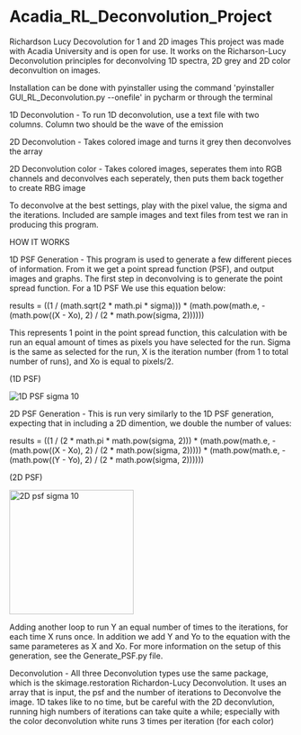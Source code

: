# Acadia_RL_Deconvolution_Project
Richardson Lucy Decovolution for 1 and 2D images
This project was made with Acadia University and is open for use.  It works on the Richarson-Lucy Deconvolution principles
for deconvolving 1D spectra, 2D grey and 2D color deconvultion on images.


Installation can be done with pyinstaller using the command 'pyinstaller GUI_RL_Deconvolution.py --onefile' in pycharm
or through the terminal


1D Deconvolution - To run 1D deconvolution, use a text file with two columns.  Column two should be the wave of the emission

2D Deconvolution - Takes colored image and turns it grey then deconvolves the array

2D Deconvolution color - Takes colored images, seperates them into RGB channels and deconvolves each seperately, then puts
  them back together to create RBG image

To deconvolve at the best settings, play with the pixel value, the sigma and the iterations.  Included are sample images
and text files from test we ran in producing this program.


HOW IT WORKS

1D PSF Generation -
  This program is used to generate a few different pieces of information.  From it we get a point spread function (PSF),
  and output images and graphs.  The first step in deconvolving is to generate the point spread function.  For a 1D PSF
  We use this equation below:
  
  results = ((1 / (math.sqrt(2 * math.pi * sigma))) *
                   (math.pow(math.e, -(math.pow((X - Xo), 2) / (2 * math.pow(sigma, 2))))))
                   
  This represents 1 point in the point spread function, this calculation with be run an equal amount of times as pixels
  you have selected for the run.  Sigma is the same as selected for the run, X is the iteration number (from 1 to total
  number of runs), and Xo is equal to pixels/2.

(1D PSF)

![1D PSF sigma 10](https://github.com/Dunfiena/Acadia_RL_Deconvolution_Project/assets/117761149/bb18de7f-4547-40b5-a02b-f643ce027af5)


2D PSF Generation -
  This is run very similarly to the 1D PSF generation, expecting that in including a 2D dimention, we double the number
  of values:

  results = ((1 / (2 * math.pi * math.pow(sigma, 2))) *
                       (math.pow(math.e, -(math.pow((X - Xo), 2) / (2 * math.pow(sigma, 2))))) *
                       (math.pow(math.e, -(math.pow((Y - Yo), 2) / (2 * math.pow(sigma, 2))))))

(2D PSF)

<img width="221" alt="2D psf sigma 10" src="https://github.com/Dunfiena/Acadia_RL_Deconvolution_Project/assets/117761149/b155c12d-33b8-42f5-bbbf-ec19172a3362">


  Adding another loop to run Y an equal number of times to the iterations, for each time X runs once.  In addition we add
  Y and Yo to the equation with the same parameteres as X and Xo.  For more information on the setup of this generation, 
  see the Generate_PSF.py file.

Deconvolution -
  All three Deconvolution types use the same package, which is the skimage.restoration Richardon-Lucy Deconvolution.
  It uses an array that is input, the psf and the number of iterations to Deconvolve the image.  1D takes like to no time,
  but be careful with the 2D deconvlution, running high numbers of iterations can take quite a while; especially with the
  color deconvolution white runs 3 times per iteration (for each color)


  
